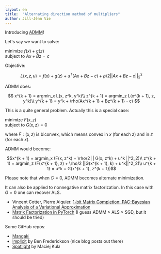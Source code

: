 ```yaml
---
layout: en
title:  "Alternating direction method of multipliers"
author: Jill-Jênn Vie
---
```


Introducing [ADMM](https://web.stanford.edu/~boyd/papers/pdf/admm_slides.pdf)!

Let's say we want to solve:

minimize $f(x) + g(z)$  
subject to $Ax + Bz = c$

Objective:

$$ L(x, z, u) = f(x) + g(z) + u^T(Ax + Bz - c) + \rho/2 ||Ax + Bz - c||^2_2 $$

ADMM does:

$$ x^{k + 1} = argmin_x L(x, z^k, y^k)\\
z^{k + 1} = argmin_z L(x^{k + 1}, z, y^k)\\
y^{k + 1} = y^k + \rho(Ax^{k + 1} + Bz^{k + 1} - c) $$

This is a quite general problem. Actually this is a special case:

minimize $F(x, z)$  
subject to $G(x, z) = 0$

where $F : (x, z)$ is biconvex, which means convex in $x$ (for each $z$) and in $z$ (for each $x$).

ADMM would become:

$$x^{k + 1} = argmin_x (F(x, z^k) + \rho/2 || G(x, z^k) + u^k ||^2_2)\\
z^{k + 1} = argmin_z (F(x^{k + 1}, z) + \rho/2 ||G(x^{k + 1}, k) + u^k||^2_2)\\
u^{k + 1} = u^k + G(x^{k + 1}, z^{k + 1})$$

Please note that when $G = 0$, ADMM becomes alternate minimization.

It can also be applied to nonnegative matrix factorization. In this case with $G = 0$ one can recover ALS.

- Vincent Cotter, Pierre Alquier. [1-bit Matrix Completion: PAC-Bayesian Analysis of a Variational Approximation](https://arxiv.org/abs/1604.04191)
- [Matrix Factorization in PyTorch](http://blog.ethanrosenthal.com/2017/06/20/matrix-factorization-in-pytorch/) (I guess ADMM > ALS > SGD, but it should be tried)

Some GitHub repos:

- [Mangaki](https://github.com/mangaki/mangaki)
- [Implicit](https://github.com/benfred/implicit) by Ben Frederickson (nice blog posts out there)
- [Spotlight](https://github.com/maciejkula/spotlight) by Maciej Kula

